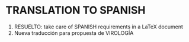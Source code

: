 # TRANSLATION TO SPANISH

1. RESUELTO: take care of SPANISH requirements in a LaTeX document
2. Nueva traducción para propuesta de VIROLOGÍA
